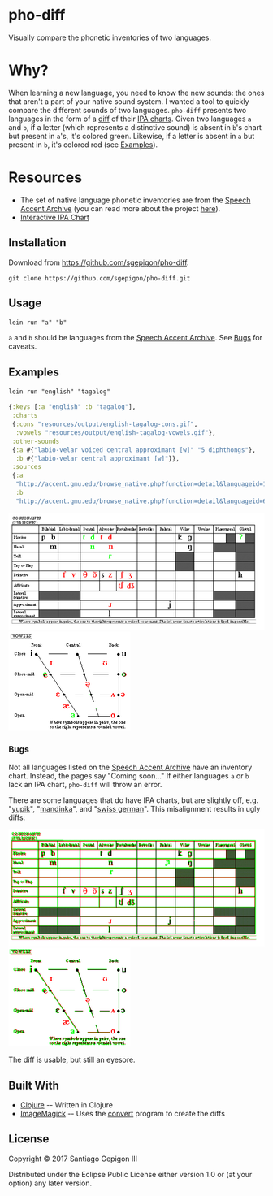 # pho-diff

Visually compare the phonetic inventories of two languages.

# Why?

When learning a new language, you need to know the new sounds: the ones that aren't a part of your native sound system. I wanted a tool to quickly compare the different sounds of two languages. `pho-diff` presents two languages in the form of a [diff](https://en.wikipedia.org/wiki/Diff_utility) of their [IPA charts](https://www.internationalphoneticassociation.org/content/full-ipa-chart). Given two languages `a` and `b`, if a letter (which represents a distinctive sound) is absent in `b`'s chart but present in `a`'s, it's colored green. Likewise, if a letter is absent in `a` but present in `b`, it's colored red (see [Examples](#examples)).

# Resources

  * The set of native language phonetic inventories are from the [Speech Accent Archive](http://accent.gmu.edu/browse_native.php) (you can read more about the project [here](http://accent.gmu.edu/about.php)).
  * [Interactive IPA Chart](http://www.ipachart.com/)

## Installation

Download from https://github.com/sgepigon/pho-diff.

```
git clone https://github.com/sgepigon/pho-diff.git
```

## Usage

```
lein run "a" "b"
```

`a` and `b` should be languages from the [Speech Accent Archive](http://accent.gmu.edu/browse_native.php). See [Bugs](#bugs) for caveats.

## Examples

```
lein run "english" "tagalog"
```

```clojure
{:keys [:a "english" :b "tagalog"],
 :charts
 {:cons "resources/output/english-tagalog-cons.gif",
  :vowels "resources/output/english-tagalog-vowels.gif"},
 :other-sounds
 {:a #{"labio-velar voiced central approximant [w]" "5 diphthongs"},
  :b #{"labio-velar central approximant [w]"}},
 :sources
 {:a
  "http://accent.gmu.edu/browse_native.php?function=detail&languageid=18",
  :b
  "http://accent.gmu.edu/browse_native.php?function=detail&languageid=64"}}
```

![Consonant Diff Chart](resources/README/english-tagalog-cons.gif "English-Tagalog Consonant Chart")
![Vowel Diff Chart](resources/README/english-tagalog-vowels.gif "English-Tagalog Vowel Chart")

### Bugs

Not all languages listed on the [Speech Accent Archive](http://accent.gmu.edu/browse_native.php) have an inventory chart. Instead, the pages say "Coming soon..." If either languages `a` or `b` lack an IPA chart, `pho-diff` will throw an error.

There are some languages that do have IPA charts, but are slightly off, e.g. "[yupik](http://accent.gmu.edu/browse_native.php?function=detail&languageid=202)", "[mandinka](http://accent.gmu.edu/browse_native.php?function=detail&languageid=240)", and "[swiss german](http://accent.gmu.edu/browse_native.php?function=detail&languageid=197)". This misalignment results in ugly diffs:

![English-Mandinka Consonant Chart](resources/README/english-mandinka-cons.gif "English-Mandinka Consonant Chart")
![English-Mandinka Vowel Chart](resources/README/english-mandinka-vowels.gif "English-Mandinka Vowel Chart")

The diff is usable, but still an eyesore.

## Built With

  * [Clojure](https://clojure.org/) -- Written in Clojure
  * [ImageMagick](https://www.imagemagick.org/) -- Uses the [convert](https://www.imagemagick.org/script/convert.php) program to create the diffs

## License

Copyright © 2017 Santiago Gepigon III

Distributed under the Eclipse Public License either version 1.0 or (at
your option) any later version.
